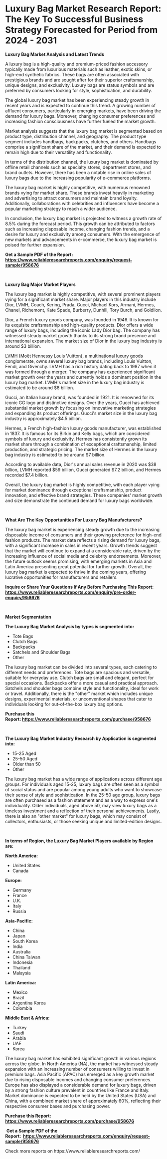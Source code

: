 <p><h1>Luxury Bag Market Research Report: The Key To Successful Business Strategy Forecasted for Period from 2024 - 2031</h1></p><p><strong>Luxury Bag Market Analysis and Latest Trends</strong></p>
<p><p>A luxury bag is a high-quality and premium-priced fashion accessory typically made from luxurious materials such as leather, exotic skins, or high-end synthetic fabrics. These bags are often associated with prestigious brands and are sought after for their superior craftsmanship, unique designs, and exclusivity. Luxury bags are status symbols and are preferred by consumers looking for style, sophistication, and durability.</p><p>The global luxury bag market has been experiencing steady growth in recent years and is expected to continue this trend. A growing number of affluent consumers, particularly in emerging markets, have been driving the demand for luxury bags. Moreover, changing consumer preferences and increasing fashion consciousness have further fueled the market growth.</p><p>Market analysis suggests that the luxury bag market is segmented based on product type, distribution channel, and geography. The product type segment includes handbags, backpacks, clutches, and others. Handbags comprise a significant share of the market, and their demand is expected to remain high due to their versatility and functionality.</p><p>In terms of the distribution channel, the luxury bag market is dominated by offline retail channels such as specialty stores, department stores, and brand outlets. However, there has been a notable rise in online sales of luxury bags due to the increasing popularity of e-commerce platforms.</p><p>The luxury bag market is highly competitive, with numerous renowned brands vying for market share. These brands invest heavily in marketing and advertising to attract consumers and maintain brand loyalty. Additionally, collaborations with celebrities and influencers have become a popular marketing strategy to reach a wider audience.</p><p>In conclusion, the luxury bag market is projected to witness a growth rate of 8.5% during the forecast period. This growth can be attributed to factors such as increasing disposable income, changing fashion trends, and a desire for luxury and exclusivity among consumers. With the emergence of new markets and advancements in e-commerce, the luxury bag market is poised for further expansion.</p></p>
<p><strong>Get a Sample PDF of the Report:&nbsp; <a href="https://www.reliableresearchreports.com/enquiry/request-sample/958676">https://www.reliableresearchreports.com/enquiry/request-sample/958676</a></strong></p>
<p>&nbsp;</p>
<p><strong>Luxury Bag Major Market Players</strong></p>
<p><p>The luxury bag market is highly competitive, with several prominent players vying for a significant market share. Major players in this industry include Dior, LVMH, Coach, Kering, Prada, Gucci, Michael Kors, Armani, Hermes, Chanel, Richemont, Kate Spade, Burberry, Dunhill, Tory Burch, and Goldlion.</p><p>Dior, a French luxury goods company, was founded in 1946. It is known for its exquisite craftsmanship and high-quality products. Dior offers a wide range of luxury bags, including the iconic Lady Dior bag. The company has witnessed steady market growth thanks to its strong brand presence and international expansion. The market size of Dior in the luxury bag industry is around $3 billion.</p><p>LVMH (Moët Hennessy Louis Vuitton), a multinational luxury goods conglomerate, owns several luxury bag brands, including Louis Vuitton, Fendi, and Givenchy. LVMH has a rich history dating back to 1987 when it was formed through a merger. The company has experienced significant market growth over the years and currently holds a dominant position in the luxury bag market. LVMH's market size in the luxury bag industry is estimated to be around $8 billion.</p><p>Gucci, an Italian luxury brand, was founded in 1921. It is renowned for its iconic GG logo and distinctive designs. Over the years, Gucci has achieved substantial market growth by focusing on innovative marketing strategies and expanding its product offerings. Gucci's market size in the luxury bag industry is approximately $4.5 billion.</p><p>Hermes, a French high-fashion luxury goods manufacturer, was established in 1837. It is famous for its Birkin and Kelly bags, which are considered symbols of luxury and exclusivity. Hermes has consistently grown its market share through a combination of exceptional craftsmanship, limited production, and strategic pricing. The market size of Hermes in the luxury bag industry is estimated to be around $7 billion.</p><p>According to available data, Dior's annual sales revenue in 2020 was $38 billion, LVMH reported $59 billion, Gucci generated $7.2 billion, and Hermes recorded $7.4 billion.</p><p>Overall, the luxury bag market is highly competitive, with each player vying for market dominance through exceptional craftsmanship, product innovation, and effective brand strategies. These companies' market growth and size demonstrate the continued demand for luxury bags worldwide.</p></p>
<p>&nbsp;</p>
<p><strong>What Are The Key Opportunities For Luxury Bag Manufacturers?</strong></p>
<p><p>The luxury bag market is experiencing steady growth due to the increasing disposable income of consumers and their growing preference for high-end fashion products. The market data reflects a rising demand for luxury bags, with a significant increase in sales in recent years. Growth trends suggest that the market will continue to expand at a considerable rate, driven by the increasing influence of social media and celebrity endorsements. Moreover, the future outlook seems promising, with emerging markets in Asia and Latin America presenting great potential for further growth. Overall, the luxury bag market is expected to thrive in the coming years, offering lucrative opportunities for manufacturers and retailers.</p></p>
<p><strong>Inquire or Share Your Questions If Any Before Purchasing This Report: <a href="https://www.reliableresearchreports.com/enquiry/pre-order-enquiry/958676">https://www.reliableresearchreports.com/enquiry/pre-order-enquiry/958676</a></strong></p>
<p>&nbsp;</p>
<p><strong>Market Segmentation</strong></p>
<p><strong>The Luxury Bag Market Analysis by types is segmented into:</strong></p>
<p><ul><li>Tote Bags</li><li>Clutch Bags</li><li>Backpacks</li><li>Satchels and Shoulder Bags</li><li>Other</li></ul></p>
<p><p>The luxury bag market can be divided into several types, each catering to different needs and preferences. Tote bags are spacious and versatile, suitable for everyday use. Clutch bags are small and elegant, perfect for special occasions. Backpacks offer a more casual and practical approach. Satchels and shoulder bags combine style and functionality, ideal for work or travel. Additionally, there is the "other" market which includes unique designs, experimental materials, or unconventional shapes that cater to individuals looking for out-of-the-box luxury bag options.</p></p>
<p><strong>Purchase this Report:&nbsp;<a href="https://www.reliableresearchreports.com/purchase/958676">https://www.reliableresearchreports.com/purchase/958676</a></strong></p>
<p>&nbsp;</p>
<p><strong>The Luxury Bag Market Industry Research by Application is segmented into:</strong></p>
<p><ul><li>15-25 Aged</li><li>25-50 Aged</li><li>Older than 50</li><li>Other</li></ul></p>
<p><p>The luxury bag market has a wide range of applications across different age groups. For individuals aged 15-25, luxury bags are often seen as a symbol of social status and are popular among young adults who want to showcase their sense of style and sophistication. In the 25-50 age group, luxury bags are often purchased as a fashion statement and as a way to express one's individuality. Older individuals, aged above 50, may view luxury bags as a timeless investment and a reflection of their personal achievements. Lastly, there is also an "other market" for luxury bags, which may consist of collectors, enthusiasts, or those seeking unique and limited-edition designs.</p></p>
<p>&nbsp;</p>
<p><strong>In terms of Region, the Luxury Bag Market Players available by Region are:</strong></p>
<p>
    <p> <strong> North America: </strong>
        <ul>
            <li>United States</li>
            <li>Canada</li>
        </ul>
        </p> 
    <p> <strong> Europe: </strong>
        <ul>
            <li>Germany</li>
            <li>France</li>
            <li>U.K.</li>
            <li>Italy</li>
            <li>Russia</li>
        </ul>
        </p> 
    <p> <strong> Asia-Pacific: </strong>
        <ul>
            <li>China</li>
            <li>Japan</li>
            <li>South Korea</li>
            <li>India</li>
            <li>Australia</li>
            <li>China Taiwan</li>
            <li>Indonesia</li>
            <li>Thailand</li>
            <li>Malaysia</li>
        </ul>
        </p> 
    <p> <strong> Latin America: </strong>
        <ul>
            <li>Mexico</li>
            <li>Brazil</li>
            <li>Argentina Korea</li>
            <li>Colombia</li>
        </ul>
        </p> 
    <p> <strong> Middle East & Africa: </strong>
        <ul>
            <li>Turkey</li>
            <li>Saudi</li>
            <li>Arabia</li>
            <li>UAE</li>
            <li>Korea</li>
        </ul>
    </p>
    </p>
<p><p>The luxury bag market has exhibited significant growth in various regions across the globe. In North America (NA), the market has witnessed steady expansion with an increasing number of consumers willing to invest in premium bags. Asia Pacific (APAC) has emerged as a key growth market due to rising disposable incomes and changing consumer preferences. Europe has also displayed a considerable demand for luxury bags, driven by a strong fashion culture prevalent in countries like France and Italy. Market dominance is expected to be held by the United States (USA) and China, with a combined market share of approximately 60%, reflecting their respective consumer bases and purchasing power.</p></p>
<p><strong>Purchase this Report: <a href="https://www.reliableresearchreports.com/purchase/958676">https://www.reliableresearchreports.com/purchase/958676</a></strong></p>
<p>&nbsp;<strong>Get a Sample PDF of the Report:&nbsp;&nbsp;<a href="https://www.reliableresearchreports.com/enquiry/request-sample/958676">https://www.reliableresearchreports.com/enquiry/request-sample/958676</a></strong></p>
<p><strong></strong></p>
<p>Check more reports on https://www.reliableresearchreports.com/</p>